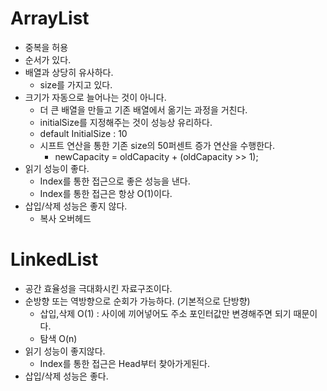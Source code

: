 # ArrayList
- 중복을 허용
- 순서가 있다.
- 배열과 상당히 유사하다.
  - size를 가지고 있다.
- 크기가 자동으로 늘어나는 것이 아니다.
  - 더 큰 배열을 만들고 기존 배열에서 옮기는 과정을 거친다.
  - initialSize를 지정해주는 것이 성능상 유리하다.
  - default InitialSize :  10
  - 시프트 연산을 통한 기존 size의 50퍼센트 증가 연산을 수행한다.
    - newCapacity = oldCapacity + (oldCapacity >> 1);
- 읽기 성능이 좋다.
  - Index를 통한 접근으로 좋은 성능을 낸다.
  - Index를 통한 접근은 항상 O(1)이다.
- 삽입/삭제 성능은 좋지 않다.
  - 복사 오버헤드


# LinkedList
- 공간 효율성을 극대화시킨 자료구조이다.
- 순방향 또는 역방향으로 순회가 가능하다. (기본적으로 단방향)
  - 삽입,삭제 O(1) : 사이에 끼어넣어도 주소 포인터값만 변경해주면 되기 때문이다.
  - 탐색 O(n)
- 읽기 성능이 좋지않다.
  - Index를 통한 접근은 Head부터 찾아가게된다.
- 삽입/삭제 성능은 좋다.